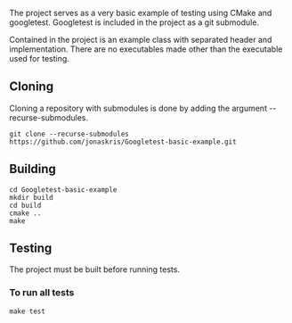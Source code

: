 The project serves as a very basic example of testing using CMake and googletest. Googletest is included in the project as a git submodule. 

Contained in the project is an example class with separated header and implementation. There are no executables made other than the executable used for testing.

## Cloning
Cloning a repository with submodules is done by adding the argument --recurse-submodules.

    git clone --recurse-submodules https://github.com/jonaskris/Googletest-basic-example.git

## Building
    cd Googletest-basic-example
    mkdir build
    cd build
    cmake ..
    make

## Testing
The project must be built before running tests.

### To run all tests
    make test